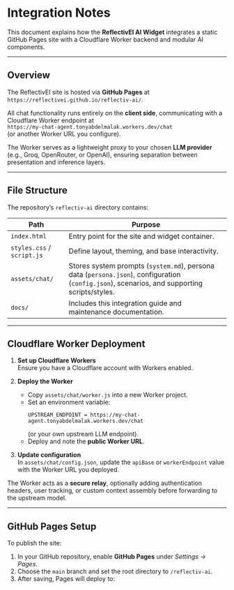 # Integration Notes

This document explains how the **ReflectivEI AI Widget** integrates a static GitHub Pages site with a Cloudflare Worker backend and modular AI components.

---

## Overview

The ReflectivEI site is hosted via **GitHub Pages** at  
`https://reflectivei.github.io/reflectiv-ai/`.

All chat functionality runs entirely on the **client side**, communicating with a Cloudflare Worker endpoint at  
`https://my-chat-agent.tonyabdelmalak.workers.dev/chat`  
(or another Worker URL you configure).  

The Worker serves as a lightweight proxy to your chosen **LLM provider** (e.g., Groq, OpenRouter, or OpenAI), ensuring separation between presentation and inference layers.

---

## File Structure

The repository’s `reflectiv-ai` directory contains:

| Path | Purpose |
|------|----------|
| `index.html` | Entry point for the site and widget container. |
| `styles.css` / `script.js` | Define layout, theming, and base interactivity. |
| `assets/chat/` | Stores system prompts (`system.md`), persona data (`persona.json`), configuration (`config.json`), scenarios, and supporting scripts/styles. |
| `docs/` | Includes this integration guide and maintenance documentation. |

---

## Cloudflare Worker Deployment

1. **Set up Cloudflare Workers**  
   Ensure you have a Cloudflare account with Workers enabled.

2. **Deploy the Worker**  
   - Copy `assets/chat/worker.js` into a new Worker project.  
   - Set an environment variable:  
     ```
     UPSTREAM_ENDPOINT = https://my-chat-agent.tonyabdelmalak.workers.dev/chat
     ```  
     (or your own upstream LLM endpoint).  
   - Deploy and note the **public Worker URL**.

3. **Update configuration**  
   In `assets/chat/config.json`, update the `apiBase` or `workerEndpoint` value with the Worker URL you deployed.

The Worker acts as a **secure relay**, optionally adding authentication headers, user tracking, or custom context assembly before forwarding to the upstream model.

---

## GitHub Pages Setup

To publish the site:

1. In your GitHub repository, enable **GitHub Pages** under *Settings → Pages*.  
2. Choose the `main` branch and set the root directory to `/reflectiv-ai`.  
3. After saving, Pages will deploy to:  
